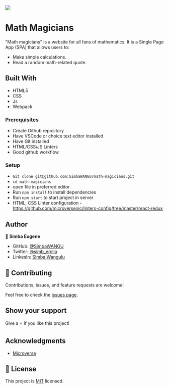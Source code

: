 ![](https://img.shields.io/badge/Microverse-blueviolet)

# Math Magicians

"Math magicians" is a website for all fans of mathematics. It is a Single Page App (SPA) that allows users to:

- Make simple calculations.
- Read a random math-related quote.

## Built With

- HTML5
- CSS
- Js
- Webpack

### Prerequisites
- Create Github repository
- Have VSCode or choice text editor installed
- Have Git installed
- HTML/CSS/JS Linters
- Good github workflow
  

### Setup
- `Git clone git@github.com:SimbaWANGU/math-magicians.git`
- `cd math-magicians`
- open file in preferred editor
- Run `npm install` to install dependencies
- Run `npm start` to start project in server 
- HTML, CSS Linter configuration - https://github.com/microverseinc/linters-config/tree/master/react-redux


## Author
🧑  **Simba Eugene**

- GitHub: [@SimbaWANGU](https://github.com/SimbaWANGU)
- Twitter: [@simb_erella](https://twitter.com/simb_erella)
- LinkesIn: [Simba Wangulu](https://www.linkedin.com/in/simba-wangulu/)

## 🤝 Contributing

Contributions, issues, and feature requests are welcome!

Feel free to check the [issues page](../../issues/).

## Show your support

Give a ⭐️ if you like this project!

## Acknowledgments

- [Microverse](https://github.com/microverseinc)

## 📝 License

This project is [MIT](./MIT.md) licensed.